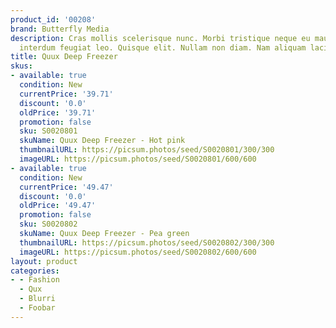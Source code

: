 ```yaml
---
product_id: '00208'
brand: Butterfly Media
description: Cras mollis scelerisque nunc. Morbi tristique neque eu mauris. Donec
  interdum feugiat leo. Quisque elit. Nullam non diam. Nam aliquam lacinia enim.
title: Quux Deep Freezer
skus:
- available: true
  condition: New
  currentPrice: '39.71'
  discount: '0.0'
  oldPrice: '39.71'
  promotion: false
  sku: S0020801
  skuName: Quux Deep Freezer - Hot pink
  thumbnailURL: https://picsum.photos/seed/S0020801/300/300
  imageURL: https://picsum.photos/seed/S0020801/600/600
- available: true
  condition: New
  currentPrice: '49.47'
  discount: '0.0'
  oldPrice: '49.47'
  promotion: false
  sku: S0020802
  skuName: Quux Deep Freezer - Pea green
  thumbnailURL: https://picsum.photos/seed/S0020802/300/300
  imageURL: https://picsum.photos/seed/S0020802/600/600
layout: product
categories:
- - Fashion
  - Qux
  - Blurri
  - Foobar
---
```

